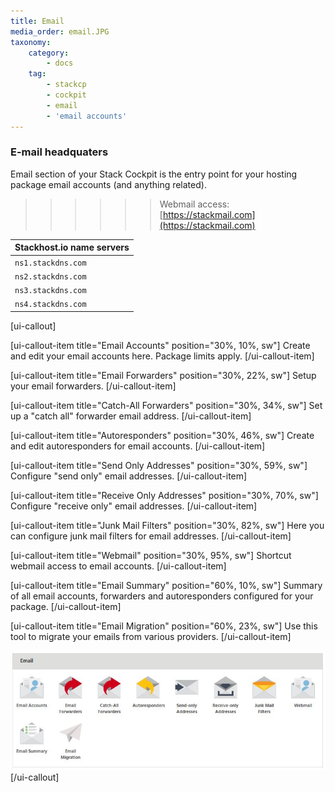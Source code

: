 ```yaml
---
title: Email
media_order: email.JPG
taxonomy:
    category:
        - docs
    tag:
        - stackcp
        - cockpit
        - email
        - 'email accounts'
---
```


### E-mail headquaters
Email section of your Stack Cockpit is the entry point for your hosting package email accounts (and anything related).

>>>>>> Webmail access: [https://stackmail.com](https://stackmail.com)

|Stackhost.io name servers|
|-|
|`ns1.stackdns.com`|
|`ns2.stackdns.com`|
|`ns3.stackdns.com`|
|`ns4.stackdns.com`|

[ui-callout]

[ui-callout-item title="Email Accounts" position="30%, 10%, sw"]
Create and edit your email accounts here. Package limits apply.
[/ui-callout-item]

[ui-callout-item title="Email Forwarders" position="30%, 22%, sw"]
Setup your email forwarders.
[/ui-callout-item]

[ui-callout-item title="Catch-All Forwarders" position="30%, 34%, sw"]
Set up a "catch all" forwarder email address.
[/ui-callout-item]

[ui-callout-item title="Autoresponders" position="30%, 46%, sw"]
Create and edit autoresponders for email accounts.
[/ui-callout-item]

[ui-callout-item title="Send Only Addresses" position="30%, 59%, sw"]
Configure "send only" email addresses.
[/ui-callout-item]

[ui-callout-item title="Receive Only Addresses" position="30%, 70%, sw"]
Configure "receive only" email addresses.
[/ui-callout-item]

[ui-callout-item title="Junk Mail Filters" position="30%, 82%, sw"]
Here you can configure junk mail filters for email addresses.
[/ui-callout-item]

[ui-callout-item title="Webmail" position="30%, 95%, sw"]
Shortcut webmail access to email accounts.
[/ui-callout-item]

[ui-callout-item title="Email Summary" position="60%, 10%, sw"]
Summary of all email accounts, forwarders and autoresponders configured for your package.
[/ui-callout-item]

[ui-callout-item title="Email Migration" position="60%, 23%, sw"]
Use this tool to migrate your emails from various providers.
[/ui-callout-item]

![](email.JPG)
[/ui-callout]


